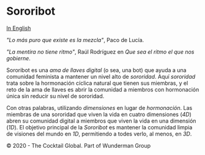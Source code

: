 Sororibot
=========

[In English](http://github.com/nando/sororibot/blob/master/README.md)

_"Lo más puro que existe es la mezcla"_, Paco de Lucía.

_"La mentira no tiene ritmo"_, Raúl Rodríguez en _Que sea el ritmo el que nos gobierne_.

Sororibot es una _ama de llaves digital_ (o sea, una bot) que ayuda a una comunidad feminista a mantener un nivel alto de _sororidad_. Aquí _sororidad_ trata sobre la hormonación cíclica natural que tienen sus miembras, y el reto de la ama de llaves es abrir la comunidad a miembros con hormonación única sin reducir su nivel de sororidad.

Con otras palabras, utilizando _dimensiones_ en lugar de _hormonación_. Las miembras de una sororidad que viven la vida en cuatro dimensiones (_4D_) abren su comunidad digital a miembros que viven la vida en una dimensión (_1D_). El objetivo principal de la _Sororibot_ es mantener la comunidad limpia de visiones del mundo en _1D_, permitiendo a todes verlo, al menos, en _3D_.

 © 2020 - The Cocktail Global. Part of Wunderman Group
